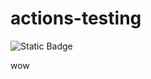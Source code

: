 # actions-testing

![Static Badge](https://img.shields.io/badge/label-35-7c3aed?style=plastic&logo=obsidian)

wow
